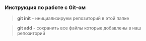 ### Инструкция по работе с Git-ом

>**git init** - инициализируем репозиторий в этой папке

>**git add** - сохранить все файлы которые добавлены в наш репозиторий